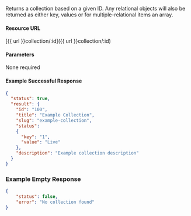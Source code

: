 <!--
@title Get collection by ID
@author Moltin Ltd
@description Returns a collection of the given ID

@sidebar 1
@family Collection
@rate No
@auth Yes
@format JSON
@http GET
@version beta
-->

Returns a collection based on a given ID. Any relational objects will also be returned as either key, values or for multiple-relational items an array.


#### Resource URL
[{{ url }}collection/:id]({{ url }}collection/:id)

#### Parameters
None required

<!--code-->
#### Example Successful Response
``` json
{
  "status": true,
  "result": {
    "id": "100",
    "title": "Example Collection",
    "slug": "example-collection",
    "status":
    {
      "key": "1",
      "value": "Live"
    },
    "description": "Example collection description"
  }
}
```


### Example Empty Response
``` json
{
    "status": false,
    "error": "No collection found"
}
```
<!--/code-->